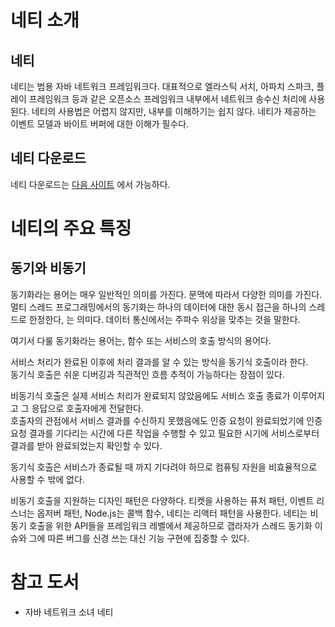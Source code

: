 # 네티 소개

## 네티

네티는 범용 자바 네트워크 프레임워크다. 대표적으로 엘라스틱 서치, 아파치 스파크, 플레이 프레임워크 등과 같은 오픈소스 프레임워크 내부에서 네트워크 송수신 처리에 사용된다. 네티의 사용법은 어렵지 않지만, 내부를 이해하기는 쉽지 않다. 네티가 제공하는 이벤트 모델과 바이트 버퍼에 대한 이해가 필수다.

## 네티 다운로드

네티 다운로드는 [다음 사이트](https://netty.io/downloads.html) 에서 가능하다.

# 네티의 주요 특징

## 동기와 비동기

동기화라는 용어는 매우 일반적인 의미를 가진다. 문맥에 따라서 다양한 의미를 가진다. 멀티 스레드 프로그래밍에서의 동기화는 하나의 데이터에 대한 동시 접근을 하나의 스레드로 한정한다, 는 의미다. 데이터 통신에서는 주파수 위상을 맞추는 것을 말한다.

여기서 다룰 동기화라는 용어는, 함수 또는 서비스의 호출 방식의 용어다.

서비스 처리가 완료된 이후에 처리 결과를 알 수 있는 방식을 동기식 호출이라 한다.  
동기식 호출은 쉬운 디버깅과 직관적인 흐름 추적이 가능하다는 장점이 있다.

비동기식 호출은 실제 서비스 처리가 완료되지 않았음에도 서비스 호출 종료가 이루어지고 그 응답으로 호출자에게 전달한다.  
호출자의 관점에서 서비스 결과를 수신하지 못했음에도 인증 요청이 완료되었기에 인증 요청 결과를 기다리는 시간에 다른 작업을 수행할 수 있고 필요한 시기에 서비스로부터 결과를 받아 완료되었는지 확인할 수 있다.

동기식 호출은 서비스가 종료될 때 까지 기다려야 하므로 컴퓨팅 자원을 비효율적으로 사용할 수 밖에 없다.

비동기 호출을 지원하는 디자인 패턴은 다양하다. 티켓을 사용하는 퓨처 패턴, 이벤트 리스너는 옵저버 패턴, Node.js는 콜백 함수, 네티는 리액터 패턴을 사용한다. 네티는 비동기 호출을 위한 API들을 프레임워크 레벨에서 제공하므로 갭라자가 스레드 동기화 이슈와 그에 따른 버그를 신경 쓰는 대신 기능 구현에 집중할 수 있다.

# 참고 도서

* 자바 네트워크 소녀 네티